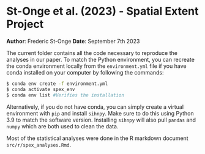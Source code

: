# St-Onge et al. (2023) - Spatial Extent Project

**Author**: Frederic St-Onge
**Date**: September 7th 2023

The current folder contains all the code necessary to reproduce the 
analyses in our paper. To match the Python environment, you can recreate 
the conda environment locally from the `environment.yml` file if you have 
conda installed on your computer by following the commands:

```bash
$ conda env create -f environment.yml
$ conda activate spex_env
$ conda env list #Verifies the installation
```

Alternatively, if you do not have conda, you can simply create a virtual 
environment with `pip` and install `sihnpy`. Make sure to do this using 
Python 3.9 to match the software version. Installing `sihnpy` will also 
pull `pandas` and `numpy` which are both used to clean the data.

Most of the statistical analyses were done in the R markdown
document `src/r/spex_analyses.Rmd`.